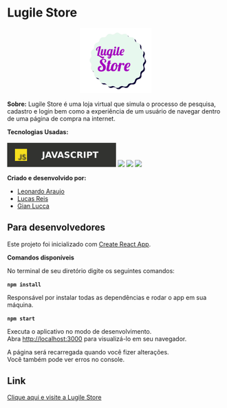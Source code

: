# Lugile Store

<p align="center" width="100%">
    <a href="https://lugile.netlify.app/"><img width="33%" src="./src/images/logo.readme.png"></a>
</p>

**Sobre:**
Lugile Store é uma loja virtual que simula o processo de pesquisa, cadastro e login bem como a experiência de um usuário de navegar dentro de uma página  de compra na internet.


**Tecnologias Usadas:** \
\
 ![](./src/images/javascrip.svg)
![](https://camo.githubusercontent.com/268ac512e333b69600eb9773a8f80b7a251f4d6149642a50a551d4798183d621/68747470733a2f2f696d672e736869656c64732e696f2f62616467652f52656163742d3230323332413f7374796c653d666f722d7468652d6261646765266c6f676f3d7265616374266c6f676f436f6c6f723d363144414642)
![](https://camo.githubusercontent.com/3a0f693cfa032ea4404e8e02d485599bd0d192282b921026e89d271aaa3d7565/68747470733a2f2f696d672e736869656c64732e696f2f62616467652f435353332d3135373242363f7374796c653d666f722d7468652d6261646765266c6f676f3d63737333266c6f676f436f6c6f723d7768697465)
![](https://camo.githubusercontent.com/d63d473e728e20a286d22bb2226a7bf45a2b9ac6c72c59c0e61e9730bfe4168c/68747470733a2f2f696d672e736869656c64732e696f2f62616467652f48544d4c352d4533344632363f7374796c653d666f722d7468652d6261646765266c6f676f3d68746d6c35266c6f676f436f6c6f723d7768697465)

**Criado e desenvolvido por:**
- [Leonardo Araujo](https://www.linkedin.com/in/leonardo-araujo-/)
- [Lucas Reis](https://www.linkedin.com/in/lucas-kreis/)
- [Gian Lucca](https://www.linkedin.com/in/gian-lucca-9342b8232/)







## Para desenvolvedores

Este projeto foi inicializado com [Create React App](https://github.com/facebook/create-react-app).

**Comandos disponíveis**

No terminal de seu diretório digite os seguintes comandos:

**`npm install`**

Responsável por instalar todas as dependências e rodar o app em sua máquina.

**`npm start`**


Executa o aplicativo no modo de desenvolvimento.\
Abra [http://localhost:3000](http://localhost:3000) para visualizá-lo em seu navegador.


A página será recarregada quando você fizer alterações.\
Você também pode ver erros no console.

## Link

[Clique aqui e visite a Lugile Store](https://lugile.netlify.app/)

